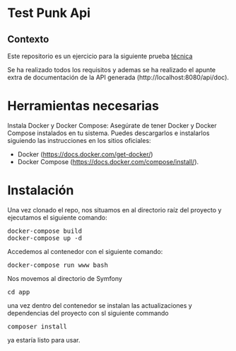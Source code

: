 # Test Punk Api
## Contexto
Este repositorio es un ejercicio para la siguiente prueba [técnica](https://github.com/mo2o/backend-exercise)

Se ha realizado todos los requisitos y ademas se ha realizado el apunte extra de documentación de la API generada (http://localhost:8080/api/doc).

# Herramientas necesarias
Instala Docker y Docker Compose:
Asegúrate de tener Docker y Docker Compose instalados en tu sistema. Puedes descargarlos e instalarlos siguiendo las instrucciones en los sitios oficiales:
* Docker (https://docs.docker.com/get-docker/) 
* Docker Compose (https://docs.docker.com/compose/install/).

# Instalación
Una vez clonado el repo, nos situamos en al directorio raíz del proyecto y ejecutamos el siguiente comando:

<pre>
docker-compose build
docker-compose up -d
</pre>

Accedemos al contenedor con el siguiente comando:
<pre>
docker-compose run www bash
</pre>

Nos movemos al directorio de Symfony
<pre>
cd app
</pre>
una vez dentro del contenedor se instalan las actualizaciones y dependencias del proyecto con sl siguiente commando
<pre>
composer install
</pre>

ya estaría listo para usar.
